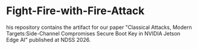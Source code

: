 # Fight-Fire-with-Fire-Attack
his repository contains the artifact for our paper "Classical Attacks, Modern Targets:Side-Channel Compromises Secure Boot Key in NVIDIA Jetson Edge AI" published at NDSS 2026.
